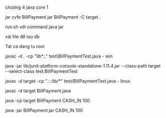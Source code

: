 chương 4 java core 1

jar cvfe BillPayment.jar BillPayment -C target .

run.sh với command java jar

xài file để lưu db


Tat ca dang tu root

javac -d . -cp "lib\*;." test\BillPaymentTest.java - win 

java -jar lib/junit-platform-console-standalone-1.11.4.jar --class-path target --select-class test.BillPaymentTest

javac -d target -cp ".:.:lib/*" test/BillPaymentTest.java - linux

javac -d target BillPayment.java

java -cp target BillPayment CASH_IN 100

java -jar BillPayment.jar CASH_IN 100